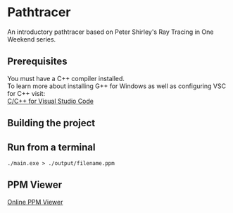 # Pathtracer
An introductory pathtracer based on Peter Shirley's Ray Tracing in One Weekend series. 

## Prerequisites

You must have a C++ compiler installed.  
To learn more about installing G++ for Windows as well as configuring VSC for C++ visit:    
[C/C++ for Visual Studio Code](https://code.visualstudio.com/docs/languages/cpp)

## Building the project


## Run from a terminal
```
./main.exe > ./output/filename.ppm
```

## PPM Viewer

[Online PPM Viewer](https://www.cs.rhodes.edu/welshc/COMP141_F16/ppmReader.html)